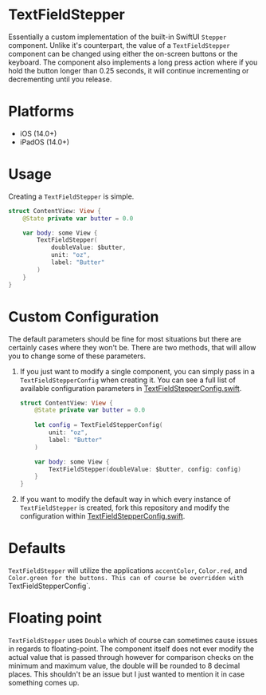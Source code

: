 # TextFieldStepper
Essentially a custom implementation of the built-in SwiftUI `Stepper` component. Unlike it's counterpart, the value of a `TextFieldStepper` component can be changed using either the on-screen buttons or the keyboard. The component also implements a long press action where if you hold the button longer than 0.25 seconds, it will continue incrementing or decrementing until you release.

# Platforms
- iOS (14.0+)
- iPadOS (14.0+)

# Usage
Creating a `TextFieldStepper` is simple.
``` swift
struct ContentView: View {
    @State private var butter = 0.0

    var body: some View {
        TextFieldStepper(
            doubleValue: $butter, 
            unit: "oz", 
            label: "Butter"
        )
    }
}
```

# Custom Configuration
The default parameters should be fine for most situations but there are certainly cases where they won't be. There are two methods, that will allow you to change some of these parameters.

1. If you just want to modify a single component, you can simply pass in a `TextFieldStepperConfig` when creating it. You can see a full list of available configuration parameters in [TextFieldStepperConfig.swift](https://github.com/joe-scotto/TextFieldStepper/blob/main/Sources/TextFieldStepper/TextFieldStepperConfig.swift).
    
    ``` swift
    struct ContentView: View {
        @State private var butter = 0.0
        
        let config = TextFieldStepperConfig(
            unit: "oz",
            label: "Butter"
        )

        var body: some View {
            TextFieldStepper(doubleValue: $butter, config: config)
        }
    }
    ```
2. If you want to modify the default way in which every instance of `TextFieldStepper` is created, fork this repository and modify the configuration within [TextFieldStepperConfig.swift](https://github.com/joe-scotto/TextFieldStepper/blob/main/Sources/TextFieldStepper/TextFieldStepperConfig.swift).

# Defaults
`TextFieldStepper` will utilize the applications `accentColor`, `Color.red`, and `Color.green for the buttons. This can of course be overridden with `TextFieldStepperConfig`.

# Floating point
`TextFieldStepper` uses `Double` which of course can sometimes cause issues in regards to floating-point. The component itself does not ever modify the actual value that is passed through however for comparison checks on the minimum and maximum value, the double will be rounded to 8 decimal places. This shouldn't be an issue but I just wanted to mention it in case something comes up.

